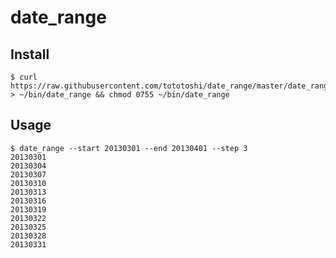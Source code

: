 # date_range

## Install

```
$ curl https://raw.githubusercontent.com/tototoshi/date_range/master/date_range > ~/bin/date_range && chmod 0755 ~/bin/date_range
```


## Usage

```
$ date_range --start 20130301 --end 20130401 --step 3
20130301
20130304
20130307
20130310
20130313
20130316
20130319
20130322
20130325
20130328
20130331
```

